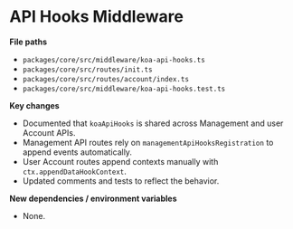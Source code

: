 # API Hooks Middleware

**File paths**
- `packages/core/src/middleware/koa-api-hooks.ts`
- `packages/core/src/routes/init.ts`
- `packages/core/src/routes/account/index.ts`
- `packages/core/src/middleware/koa-api-hooks.test.ts`

**Key changes**
- Documented that `koaApiHooks` is shared across Management and user Account APIs.
- Management API routes rely on `managementApiHooksRegistration` to append events automatically.
- User Account routes append contexts manually with `ctx.appendDataHookContext`.
- Updated comments and tests to reflect the behavior.

**New dependencies / environment variables**
- None.
